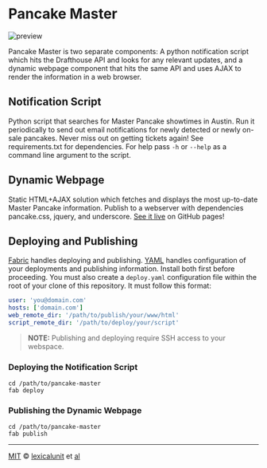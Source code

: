 # Pancake Master

![preview](https://cloud.githubusercontent.com/assets/1903876/16548471/128994b0-4155-11e6-8c05-0db6efa91c01.png)

Pancake Master is two separate components: A python notification script which hits the Drafthouse API and looks for any relevant updates, and a dynamic webpage component that hits the same API and uses AJAX to render the information in a web browser.

## Notification Script

Python script that searches for Master Pancake showtimes in Austin. Run it periodically to send out email notifications for newly detected or newly on-sale pancakes. Never miss out on getting tickets again! See requirements.txt for dependencies. For help pass `-h` or `--help` as a command line argument to the script.

## Dynamic Webpage

Static HTML+AJAX solution which fetches and displays the most up-to-date Master Pancake information. Publish to a webserver with dependencies pancake.css, jquery, and underscore. [See it live](http://lexicalunit.github.io/pancake-master) on GitHub pages!

## Deploying and Publishing

[Fabric](http://www.fabfile.org/) handles deploying and publishing. [YAML](http://pyyaml.org/) handles configuration of your deployments and publishing information. Install both first before proceeding. You must also create a `deploy.yaml` configuration file within the root of your clone of this repository. It must follow this format:

```yaml
user: 'you@domain.com'
hosts: ['domain.com']
web_remote_dir: '/path/to/publish/your/www/html'
script_remote_dir: '/path/to/deploy/your/script'
```

> **NOTE:** Publishing and deploying require SSH access to your webspace.

### Deploying the Notification Script

```shell
cd /path/to/pancake-master
fab deploy
```

### Publishing the Dynamic Webpage

```shell
cd /path/to/pancake-master
fab publish
```

---

[MIT][mit] © [lexicalunit][author] et [al][contributors]

[mit]:              http://opensource.org/licenses/MIT
[author]:           http://github.com/lexicalunit
[contributors]:     https://github.com/lexicalunit/pancake-master/graphs/contributors
